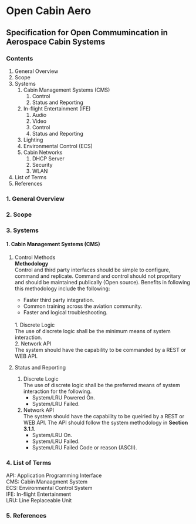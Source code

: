 # Open Cabin Aero
[July 10th, 2024]: #
[Created: openthird3ye]: #

## Specification for Open Commumincation in Aerospace Cabin Systems

### Contents 
1. General Overview
2. Scope
3. Systems
   1. Cabin Management Systems (CMS)
      1. Control
      2. Status and Reporting
   2. In-flight Entertainment (IFE)
      1. Audio
      2. Video
      3. Control
      4. Status and Reporting
   3. Lighting
   4. Environmental Control (ECS)
   5. Cabin Networks
      1. DHCP Server
      2. Security
      3. WLAN
4. List of Terms
5. References  
   
### 1. General Overview
### 2. Scope
### 3. Systems
#### 1. Cabin Management Systems (CMS)
   1. Control Methods <br>
   **Methodology** <br>
      Control and third party interfaces should be simple to configure, command and replicate. Command and control should not propritary and should be maintained publically (Open source).
      Benefits in following this methodology include the following:
         + Faster third party integration.
         + Common training across the aviation community.
         + Faster and logical troubleshooting. 
         <br>
      1. Discrete Logic <br>
         The use of discrete logic shall be the minimum means of system interaction. <br>
      2. Network API <br>
         The system should have the capability to be commanded by a REST or WEB API. <br>
         
   2. Status and Reporting
      1. Discrete Logic <br>
         The use of discrete logic shall be the preferred means of system interaction for the following. <br>
         + System/LRU Powered On.
         + System/LRU Failed.
       2. Network API <br>
          The system should have the capability to be queiried by a REST or WEB API. The API should follow the system methodology in **Section 3.1.1**.
          + System/LRU On.
          + System/LRU Failed.
          + System/LRU Failed Code or reason (ASCII).
          
          
### 4. List of Terms
API: Application Programming Interface <br>
CMS: Cabin Manaagment System <br>
ECS: Environmental Control System <br>
IFE: In-flight Entertainment <br>
LRU: Line Replaceable Unit <br>

### 5. References
